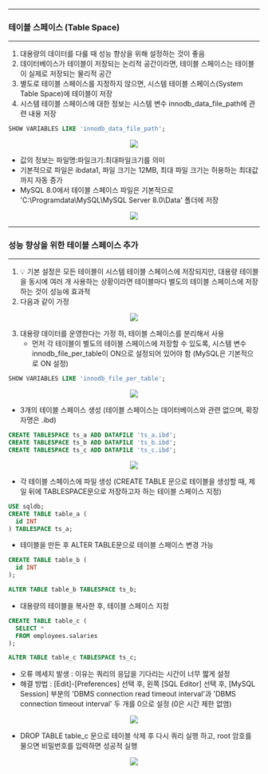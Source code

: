 -----
### 테이블 스페이스 (Table Space)
-----
1. 대용량의 데이터를 다룰 때 성능 향상을 위해 설정하는 것이 좋음
2. 데이터베이스가 테이블이 저장되는 논리적 공간이라면, 테이블 스페이스는 테이블이 실제로 저장되는 물리적 공간
3. 별도로 테이블 스페이스를 지정하지 않으면, 시스템 테이블 스페이스(System Table Space)에 테이블이 저장
4. 시스템 테이블 스페이스에 대한 정보는 시스템 변수 innodb_data_file_path에 관련 내용 저장
```sql
SHOW VARIABLES LIKE 'innodb_data_file_path';
```
<div align="center">
<img src="https://github.com/user-attachments/assets/a348b08e-2fd6-44d7-8647-96fc81a8d8ae">
</div>

  - 값의 정보는 파일명:파일크기:최대파일크기를 의미
  - 기본적으로 파일은 ibdata1, 파일 크기는 12MB, 최대 파일 크기는 허용하는 최대값까지 자동 증가
  - MySQL 8.0에서 테이블 스페이스 파일은 기본적으로 'C:\Programdata\MySQL\MySQL Server 8.0\Data' 폴더에 저장
<div align="center">
<img src="https://github.com/user-attachments/assets/b35f7b27-25cf-4c03-acf8-fb8fa2414548">
</div>

-----
### 성능 향상을 위한 테이블 스페이스 추가
-----
1. 💡 기본 설정은 모든 테이블이 시스템 테이블 스페이스에 저장되지만, 대용량 테이블을 동시에 여러 개 사용하는 상황이라면 테이블마다 별도의 테이블 스페이스에 저장하는 것이 성능에 효과적
2. 다음과 같이 가정
<div align="center">
<img src="https://github.com/user-attachments/assets/81ee7d23-3b31-429d-b83e-3b224d82cf18">
</div>

3. 대용량 데이터를 운영한다는 가정 하, 테이블 스페이스를 분리해서 사용
   - 먼저 각 테이블이 별도의 테이블 스페이스에 저장할 수 있도록, 시스템 변수 innodb_file_per_table이 ON으로 설정되어 있어야 함 (MySQL은 기본적으로 ON 설정)
```sql
SHOW VARIABLES LIKE 'innodb_file_per_table';
```
<div align="center">
<img src="https://github.com/user-attachments/assets/6cb41a9c-a746-4e09-a378-366b323b9859">
</div>

   - 3개의 테이블 스페이스 생성 (테이블 스페이스는 데이터베이스와 관련 없으며, 확장자명은 .ibd)
```sql
CREATE TABLESPACE ts_a ADD DATAFILE 'ts_a.ibd';
CREATE TABLESPACE ts_b ADD DATAFILE 'ts_b.ibd';
CREATE TABLESPACE ts_c ADD DATAFILE 'ts_c.ibd';
```
<div align="center">
<img src="https://github.com/user-attachments/assets/2e589d70-57a7-4556-8311-884a651771b2">
</div>

  - 각 테이블 스페이스에 파일 생성 (CREATE TABLE 문으로 테이블을 생성할 때, 제일 뒤에 TABLESPACE문으로 저장하고자 하는 테이블 스페이스 지정)
```sql
USE sqldb;
CREATE TABLE table_a (
  id INT
) TABLESPACE ts_a;
```
  - 테이블을 만든 후 ALTER TABLE문으로 테이블 스페이스 변경 가능
```sql
CREATE TABLE table_b (
  id INT
);
```
```sql
ALTER TABLE table_b TABLESPACE ts_b;
```

  - 대용량의 테이블을 복사한 후, 테이블 스페이스 지정
```sql
CREATE TABLE table_c (
  SELECT *
  FROM employees.salaries
);
```
```sql
ALTER TABLE table_c TABLESPACE ts_c;
```
  - 오류 메세지 발생 : 이유는 쿼리의 응답을 기다리는 시간이 너무 짧게 설정
  - 해결 방법 : [Edit]-[Preferences] 선택 후, 왼쪽 [SQL Editor] 선택 후, [MySQL Session] 부분의 'DBMS connection read timeout interval'과 'DBMS connection timeout interval' 두 개를 0으로 설정 (0은 시간 제한 없앰)
<div align="center">
<img src="https://github.com/user-attachments/assets/c020f7ca-580a-4fef-bc05-60f93ace2e30">
</div>

  - DROP TABLE table_c 문으로 테이블 삭제 후 다시 쿼리 실행 하고, root 암호를 물으면 비밀번호를 입력하면 성공적 실행
<div align="center">
<img src="https://github.com/user-attachments/assets/0652200f-e143-4ec0-94a7-84cd3236c1ca">
</div>
